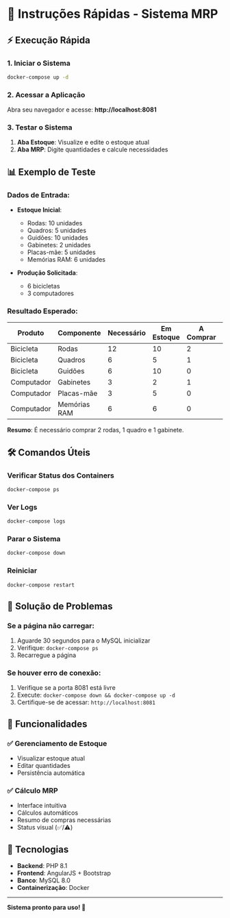 # 🚀 Instruções Rápidas - Sistema MRP

## ⚡ Execução Rápida

### 1. Iniciar o Sistema
```bash
docker-compose up -d
```

### 2. Acessar a Aplicação
Abra seu navegador e acesse: **http://localhost:8081**

### 3. Testar o Sistema
1. **Aba Estoque**: Visualize e edite o estoque atual
2. **Aba MRP**: Digite quantidades e calcule necessidades

## 📊 Exemplo de Teste

### Dados de Entrada:
- **Estoque Inicial**:
  - Rodas: 10 unidades
  - Quadros: 5 unidades
  - Guidões: 10 unidades
  - Gabinetes: 2 unidades
  - Placas-mãe: 5 unidades
  - Memórias RAM: 6 unidades

- **Produção Solicitada**:
  - 6 bicicletas
  - 3 computadores

### Resultado Esperado:
| Produto | Componente | Necessário | Em Estoque | A Comprar | Status |
|---------|------------|------------|------------|-----------|--------|
| Bicicleta | Rodas | 12 | 10 | 2 | ⚠️ |
| Bicicleta | Quadros | 6 | 5 | 1 | ⚠️ |
| Bicicleta | Guidões | 6 | 10 | 0 | ✅ |
| Computador | Gabinetes | 3 | 2 | 1 | ⚠️ |
| Computador | Placas-mãe | 3 | 5 | 0 | ✅ |
| Computador | Memórias RAM | 6 | 6 | 0 | ✅ |

**Resumo**: É necessário comprar 2 rodas, 1 quadro e 1 gabinete.

## 🛠️ Comandos Úteis

### Verificar Status dos Containers
```bash
docker-compose ps
```

### Ver Logs
```bash
docker-compose logs
```

### Parar o Sistema
```bash
docker-compose down
```

### Reiniciar
```bash
docker-compose restart
```

## 🐛 Solução de Problemas

### Se a página não carregar:
1. Aguarde 30 segundos para o MySQL inicializar
2. Verifique: `docker-compose ps`
3. Recarregue a página

### Se houver erro de conexão:
1. Verifique se a porta 8081 está livre
2. Execute: `docker-compose down && docker-compose up -d`
3. Certifique-se de acessar: `http://localhost:8081`

## 📝 Funcionalidades

### ✅ Gerenciamento de Estoque
- Visualizar estoque atual
- Editar quantidades
- Persistência automática

### ✅ Cálculo MRP
- Interface intuitiva
- Cálculos automáticos
- Resumo de compras necessárias
- Status visual (✅/⚠️)

## 🎯 Tecnologias
- **Backend**: PHP 8.1
- **Frontend**: AngularJS + Bootstrap
- **Banco**: MySQL 8.0
- **Containerização**: Docker

---

**Sistema pronto para uso! 🎉** 